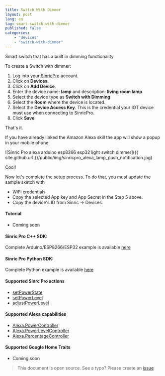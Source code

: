 ```yaml
---
title: Switch With Dimmer
layout: post
lang: en
tag: smart-switch-with-dimmer
published: false
categories: 
    - "devices"
    - "switch-with-dimmer"
---
```


Smart switch that has a built in dimming functionality

To create a Switch with dimmer:

1. Log into your  [SinricPro](https://sinric.pro/) account.
2. Click on **Devices**.
3. Click on **Add Device**.
4. Enter the device name: **lamp** and description: **living room lamp**.
5. Select the device type as **Switch with Dimming**
6. Select the **Room** where the device is located.
5. Select the **Device Access Key**. This is the credential your IOT device must use when connecting to SinricPro. 
6. Click **Save**

That's it. 

If you have already linked the Amazon Alexa skill the app will show a popup in your mobile phone.

![Sinric Pro alexa arduino esp8266 esp32 light switch dimmer]({{ site.github.url }}/public/img/sinricpro_alexa_lamp_push_notification.jpg)

Cool!

Now let's complete the setup process. To do that, you must update the sample sketch with 
- WiFi credentials
- Copy the selected App key and App Secret in the Step 5 above.
- Copy the device's ID from Sinric -> Devices.

#### Tutorial
- Coming soon

#### Sinric Pro C++ SDK: 
Complete Arduino/ESP8266/ESP32 example is available [here]()

#### Sinric Pro Python SDK: 
Complete Python example is available [here]() 

#### Supported Sinrc Pro actions
- [setPowerState](https://github.com/sinricpro/sample_messages/blob/master/01_PowerState/01_setPowerState/)
- [setPowerLevel](https://github.com/sinricpro/sample_messages/tree/master/02_PowerLevel/01_setPowerLevel)
- [adjustPowerLevel](https://github.com/sinricpro/sample_messages/tree/master/02_PowerLevel/02_adjustPowerLevel)

#### Supported Alexa capabilities
- [Alexa.PowerController](https://developer.amazon.com/docs/device-apis/alexa-powercontroller.html)
- [Alexa.PowerLevelController](https://developer.amazon.com/docs/device-apis/alexa-powerLevelController.html)
- [Alexa.PercentageController](https://developer.amazon.com/docs/device-apis/alexa-percentageController.html)

####  Supported Google Home Traits
- Coming soon

> This document is open source. See a typo? Please create an [issue](https://github.com/sinricpro/help-docs)

